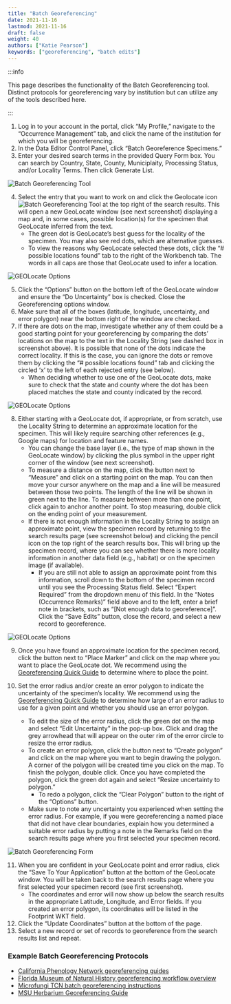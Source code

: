 ```yaml
---
title: "Batch Georeferencing"
date: 2021-11-16
lastmod: 2021-11-16
draft: false
weight: 40
authors: ["Katie Pearson"]
keywords: ["georeferencing", "batch edits"]
---
```


:::info

This page describes the functionality of the Batch Georeferencing tool. Distinct protocols for georeferencing vary by institution but can utilize any of the tools described here.

:::

1. Log in to your account in the portal, click “My Profile,” navigate to the “Occurrence Management” tab, and click the name of the institution for which you will be georeferencing.
2. In the Data Editor Control Panel, click “Batch Georeference Specimens.”
3. Enter your desired search terms in the provided Query Form box. You can search by Country, State, County, Municiplaity, Processing Status, and/or Locality Terms. Then click Generate List.

![Batch Georeferencing Tool](/img/batchgeoreference.PNG)

4. Select the entry that you want to work on and click the Geolocate icon ![Batch Georeferencing Tool](/img/geolocate.PNG) at the top right of the search results. This will open a new GeoLocate window (see next screenshot) displaying a map and, in some cases, possible location(s) for the specimen that GeoLocate inferred from the text.
   - The green dot is GeoLocate’s best guess for the locality of the specimen. You may also see red dots, which are alternative guesses.
   - To view the reasons why GeoLocate selected these dots, click the “# possible locations found” tab to the right of the Workbench tab. The words in all caps are those that GeoLocate used to infer a location.

![GEOLocate Options](/img/georeferenceguesses.jpg)

5. Click the “Options” button on the bottom left of the GeoLocate window and ensure the “Do Uncertainty” box is checked. Close the Georeferencing options window.
6. Make sure that all of the boxes (latitude, longitude, uncertainty, and error polygon) near the bottom right of the window are checked.
7. If there are dots on the map, investigate whether any of them could be a good starting point for your georeferencing by comparing the dots’ locations on the map to the text in the Locality String (see dashed box in screenshot above). It is possible that none of the dots indicate the correct locality. If this is the case, you can ignore the dots or remove them by clicking the “# possible locations found” tab and clicking the circled ‘x’ to the left of each rejected entry (see below).
   - When deciding whether to use one of the GeoLocate dots, make sure to check that the state and county where the dot has been placed matches the state and county indicated by the record.

![GEOLocate Options](/img/geolocateoptions.PNG)

8. Either starting with a GeoLocate dot, if appropriate, or from scratch, use the Locality String to determine an approximate location for the specimen. This will likely require searching other references (e.g., Google maps) for location and feature names.
   - You can change the base layer (i.e., the type of map shown in the GeoLocate window) by clicking the plus symbol in the upper right corner of the window (see next screenshot).
   - To measure a distance on the map, click the button next to “Measure” and click on a starting point on the map. You can then move your cursor anywhere on the map and a line will be measured between those two points. The length of the line will be shown in green next to the line. To measure between more than one point, click again to anchor another point. To stop measuring, double click on the ending point of your measurement.
   - If there is not enough information in the Locality String to assign an approximate point, view the specimen record by returning to the search results page (see screenshot below) and clicking the pencil icon on the top right of the search results box. This will bring up the specimen record, where you can see whether there is more locality information in another data field (e.g., habitat) or on the specimen image (if available).
     - If you are still not able to assign an approximate point from this information, scroll down to the bottom of the specimen record until you see the Processing Status field. Select “Expert Required” from the dropdown menu of this field. In the “Notes (Occurrence Remarks)” field above and to the left, enter a brief note in brackets, such as “[Not enough data to georeference]”. Click the “Save Edits” button, close the record, and select a new record to georeference.

![GEOLocate Options](/img/geolocateoptions2.jpg)

9. Once you have found an approximate location for the specimen record, click the button next to “Place Marker” and click on the map where you want to place the GeoLocate dot. We recommend using the [Georeferencing Quick Guide](https://docs.gbif.org/georeferencing-quick-reference-guide/1.0/en/) to determine where to place the point.

10. Set the error radius and/or create an error polygon to indicate the uncertainty of the specimen’s locality. We recommend using the [Georeferencing Quick Guide](https://docs.gbif.org/georeferencing-quick-reference-guide/1.0/en/) to determine how large of an error radius to use for a given point and whether you should use an error polygon.
    - To edit the size of the error radius, click the green dot on the map and select “Edit Uncertainty” in the pop-up box. Click and drag the grey arrowhead that will appear on the outer rim of the error circle to resize the error radius.
    - To create an error polygon, click the button next to “Create polygon” and click on the map where you want to begin drawing the polygon. A corner of the polygon will be created time you click on the map. To finish the polygon, double click. Once you have completed the polygon, click the green dot again and select “Resize uncertainty to polygon.”
      - To redo a polygon, click the “Clear Polygon” button to the right of the “Options” button.
    - Make sure to note any uncertainty you experienced when setting the error radius. For example, if you were georeferencing a named place that did not have clear boundaries, explain how you determined a suitable error radius by putting a note in the Remarks field on the search results page where you first selected your specimen record.

![Batch Georeferencing Form](/img/batchgeoreferencemod.PNG)

11. When you are confident in your GeoLocate point and error radius, click the “Save To Your Application” button at the bottom of the GeoLocate window. You will be taken back to the search results page where you first selected your specimen record (see first screenshot).
    - The coordinates and error will now show up below the search results in the appropriate Latitude, Longitude, and Error fields. If you created an error polygon, its coordinates will be listed in the Footprint WKT field.
12. Click the “Update Coordinates” button at the bottom of the page.
13. Select a new record or set of records to georeference from the search results list and repeat.

### Example Batch Georeferencing Protocols

- [California Phenology Network georeferencing guides](https://www.capturingcaliforniasflowers.org/georeferencing-protocols-and-guides.html)
- [Florida Museum of Natural History georeferencing workflow overview](https://www.floridamuseum.ufl.edu/mossesinflas/georeferencing/)
- [Microfungi TCN batch georeferencing instructions](https://www.microfungi.org/files/1014/7915/7996/Georeferencing.pdf)
- [MSU Herbarium Georeferencing Guide](https://herbarium.appstate.edu/sites/herbarium.appstate.edu/files/missa_how_to_geolocate_in_symbiota_0.pdf)
